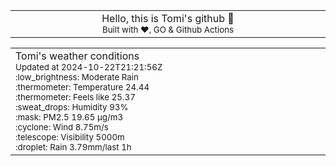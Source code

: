 
<div align="center">
<table>
<tbody>
<td align="center">
<img width="2000" height="0"><br>
Hello, this is Tomi's github 👋<br>
<sup>Built with ❤️, GO & Github Actions</sup><br>
<img width="2000" height="0">
</td>
</tbody>
</table>
</div>
<table>
<tbody>
<td align="left">
<img width="2000" height="0"><br>
Tomi's weather conditions<br>
<sup>Updated at 2024-10-22T21:21:56Z</sup><br>
<sup>:low_brightness: Moderate Rain</sup><br>
<sup>:thermometer: Temperature 24.44 </sup><br>
<sup>:thermometer: Feels like 25.37</sup><br>
<sup>:sweat_drops: Humidity 93%</sup><br>
<sup>:mask: PM2.5 19.65 μg/m3</sup><br>
<sup>:cyclone: Wind 8.75m/s </sup><br>
<sup>:telescope: Visibility 5000m </sup><br>
<sup>:droplet: Rain 3.79mm/last 1h </sup><br>
<img width="2000" height="0">
</td>
<td align="left">
<img width="2000" height="0"><br>
<br>
<img width="2000" height="0">
</td>
</tbody>
</table>
</div>
    